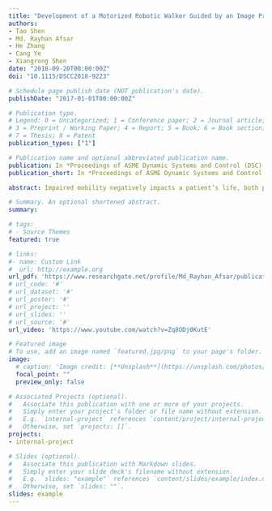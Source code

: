 ```yaml
---
title: "Development of a Motorized Robotic Walker Guided by an Image Processing System for Human Walking Assistance and Rehabilitation"
authors:
- Tao Shen
- Md. Rayhan Afsar
- He Zhang
- Cang Ye
- Xiangrong Shen
date: "2018-09-20T00:00:00Z"
doi: "10.1115/DSCC2018-9223"

# Schedule page publish date (NOT publication's date).
publishDate: "2017-01-01T00:00:00Z"

# Publication type.
# Legend: 0 = Uncategorized; 1 = Conference paper; 2 = Journal article;
# 3 = Preprint / Working Paper; 4 = Report; 5 = Book; 6 = Book section;
# 7 = Thesis; 8 = Patent
publication_types: ["1"]

# Publication name and optional abbreviated publication name.
publication: In *Proceedings of ASME Dynamic Systems and Control (DSC) Conference*, Atlanta, GA, Sep. 30-Oct. 3, Vol. 51890, p. V001T07A009
publication_short: In *Proceedings of ASME Dynamic Systems and Control (DSC) Conference*, Atlanta, GA, Sep. 30-Oct. 3, Vol. 51890, p. V001T07A009

abstract: Impaired mobility negatively impacts a patient’s life, both physically and mentally. Existing tools for the assistance of such individuals include passive walking aids, which tend to disrupt the users’ walking rhythms, and motorized wheelchairs, which preclude the muscle activity of the users’ lower limb. To address these problems, this paper proposes a new robotic walker guided by an image processing system. This system uses visual information from a 3D camera to estimate the user’s position and orientation, and the motion are sent to a PID controller to actuate the robot so that the robot can automatically follow the user to provide assistance if needed. Therefore, for regular walking, the device can accompany the user without interfering with the muscle activity of the lower limbs; for rehabilitation training, it may support the user and provide protection. To reduce the errors of the estimated position and orientation, a discrete derivative term is added into a conventional PI controller to form a mixed PID controller which can reduce the noise from measurement or image processing. Experimental results demonstrated the feasibility of the proposed robotic method, as well as the functionality and effectiveness of the whole robotic system.

# Summary. An optional shortened abstract.
summary:

# tags:
# - Source Themes
featured: true

# links:
#- name: Custom Link
#  url: http://example.org
url_pdf: 'https://www.researchgate.net/profile/Md_Rayhan_Afsar/publication/328869112_Development_of_a_Motorized_Robotic_Walker_Guided_by_an_Image_Processing_System_for_Human_Walking_Assistance_and_Rehabilitation/links/5bebad82a6fdcc3a8dd47699/Development-of-a-Motorized-Robotic-Walker-Guided-by-an-Image-Processing-System-for-Human-Walking-Assistance-and-Rehabilitation.pdf' #http://eprints.soton.ac.uk/352095/1/Cushen-IMV2013.pdf
# url_code: '#'
# url_dataset: '#'
# url_poster: '#'
# url_project: ''
# url_slides: ''
# url_source: '#'
url_video: 'https://www.youtube.com/watch?v=Zq8ODj0KutE'

# Featured image
# To use, add an image named `featured.jpg/png` to your page's folder.
image:
  # caption: 'Image credit: [**Unsplash**](https://unsplash.com/photos/pLCdAaMFLTE)'
  focal_point: ""
  preview_only: false

# Associated Projects (optional).
#   Associate this publication with one or more of your projects.
#   Simply enter your project's folder or file name without extension.
#   E.g. `internal-project` references `content/project/internal-project/index.md`.
#   Otherwise, set `projects: []`.
projects:
- internal-project

# Slides (optional).
#   Associate this publication with Markdown slides.
#   Simply enter your slide deck's filename without extension.
#   E.g. `slides: "example"` references `content/slides/example/index.md`.
#   Otherwise, set `slides: ""`.
slides: example
---
```


